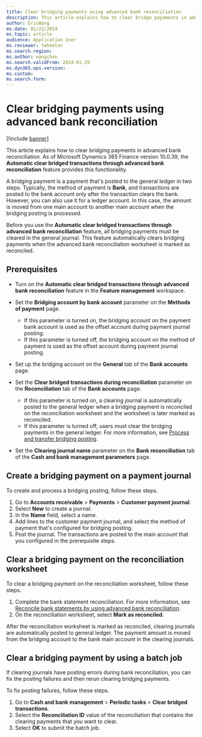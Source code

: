 ```yaml
---
title: Clear bridging payments using advanced bank reconciliation
description: This article explains how to clear bridge payaments in advanced bank reconciliation in Microsoft Dynamics 365 Finance version 10.0.39.
author: EricWang
ms.date: 01/22/2024
ms.topic: article
audience: Application User
ms.reviewer: twheeloc
ms.search.region: 
ms.author: wangchen
ms.search.validFrom: 2024-01-29
ms.dyn365.ops.version: 
ms.custom: 
ms.search.form:  
---
```


# Clear bridging payments using advanced bank reconciliation 

[!include [banner](../../includes/banner.md)]

This article explains how to clear bridging payments in advanced bank reconciliation. As of Microsoft Dynamics 365 Finance version 10.0.39, the **Automatic clear bridged transactions through advanced bank reconciliation** feature provides this functionality.

A bridging payment is a payment that's posted to the general ledger in two steps. Typically, the method of payment is **Bank**, and transactions are posted to the bank account only after the transaction clears the bank. However, you can also use it for a ledger account. In this case, the amount is moved from one main account to another main account when the bridging posting is processed.

Before you use the **Automatic clear bridged transactions through advanced bank reconciliation** feature, all bridging payments must be cleared in the general journal. This feature automatically clears bridging payments when the advanced bank reconciliation worksheet is marked as reconciled.

## Prerequisites

- Turn on the **Automatic clear bridged transactions through advanced bank reconciliation** feature in the **Feature management** workspace.
- Set the **Bridging account by bank account** parameter on the **Methods of payment** page. 

    - If this parameter is turned on, the bridging account on the payment bank account is used as the offset account during payment journal posting.
    - If this parameter is turned off, the bridging account on the method of payment is used as the offset account during payment journal posting.

- Set up the bridging account on the **General** tab of the **Bank accounts** page.
- Set the **Clear bridged transactions during reconciliation** parameter on the **Reconciliation** tab of the **Bank accounts** page.

    - If this parameter is turned on, a clearing journal is automatically posted to the general ledger when a bridging payment is reconciled on the reconciliation worksheet and the worksheet is later marked as reconciled.
    - If this parameter is turned off, users must clear the bridging payments in the general ledger. For more information, see [Process and transfer bridging posting](../accounts-receivable/set-up-and-process-bridged-payments.md#process-and-transfer-bridging-posting).

- Set the **Clearing journal name** parameter on the **Bank reconciliation** tab of the **Cash and bank management parameters** page.

## Create a bridging payment on a payment journal

To create and process a bridging posting, follow these steps.

1. Go to **Accounts receivable** \> **Payments** \> **Customer payment journal**.
1. Select **New** to create a journal.
1. In the **Name** field, select a name.
1. Add lines to the customer payment journal, and select the method of payment that's configured for bridging posting.
1. Post the journal. The transactions are posted to the main account that you configured in the prerequisite steps.

## Clear a bridging payment on the reconciliation worksheet

To clear a bridging payment on the reconciliation worksheet, follow these steps.

1. Complete the bank statement reconciliation. For more information, see [Reconcile bank statements by using advanced bank reconciliation](../cash-bank-management/reconcile-bank-statements-advanced-bank-reconciliation.md).
1. On the reconciliation worksheet, select **Mark as reconciled**.

After the reconciliation worksheet is marked as reconciled, clearing journals are automatically posted to general ledger. The payment amount is moved from the bridging account to the bank main account in the clearing journals.

## Clear a bridging payment by using a batch job

If clearing journals have posting errors during bank reconciliation, you can fix the posting failures and then rerun clearing bridging payments.

To fix posting failures, follow these steps.

1. Go to **Cash and bank management** \> **Periodic tasks** \> **Clear bridged transactions**.
1. Select the **Reconciliation ID** value of the reconciliation that contains the clearing payments that you want to clear.
1. Select **OK** to submit the batch job.

